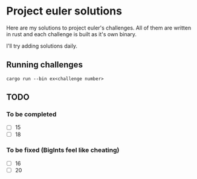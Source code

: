 # Project euler solutions

Here are my solutions to project euler's challenges.
All of them are written in rust and each challenge is built as it's own binary.

I'll try adding solutions daily.

## Running challenges
```
cargo run --bin ex<challenge number>
```

## TODO

### To be completed

- [ ] 15
- [ ] 18

### To be fixed (BigInts feel like cheating)

- [ ] 16
- [ ] 20